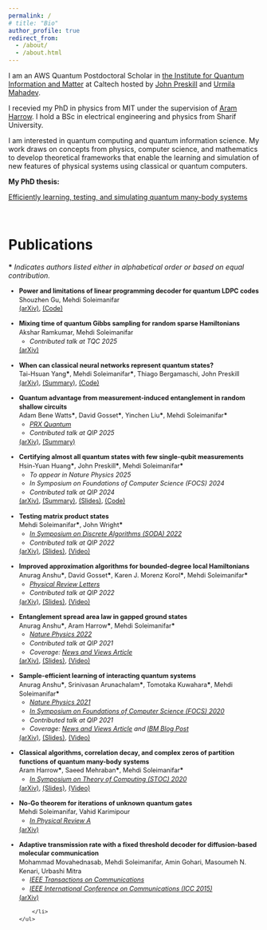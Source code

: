 ```yaml
---
permalink: /
# title: "Bio"
author_profile: true
redirect_from: 
  - /about/
  - /about.html
---
```

I am an AWS Quantum Postdoctoral Scholar in [the Institute for Quantum Information and Matter](https://iqim.caltech.edu) at Caltech hosted by [John Preskill](http://theory.caltech.edu/~preskill/) and [Urmila Mahadev](https://www.eas.caltech.edu/people/umahadev#profile-d0b3cee6-tab).

I recevied my PhD in physics from MIT under the supervision of [Aram Harrow](https://www.mit.edu/~aram/).
I hold a BSc in electrical engineering and physics from Sharif University.


I am interested in quantum computing and quantum information science. My work draws on concepts from physics, computer science, and mathematics to develop theoretical frameworks that enable the learning and simulation of new features of physical systems using classical or quantum computers.

**My PhD thesis:**

[Efficiently learning, testing, and simulating quantum many-body systems](/files/PhD_Thesis_Mehdi_Soleimanifar.pdf)

<br>

Publications
======
**\*** _Indicates authors listed either in alphabetical order or based on equal contribution._
<div id="publications">

<div style="font-size: 0.9em; line-height: 1.4;">
    <ul>
        <li>  <span style="font-weight: bold;">Power and limitations of linear programming decoder for quantum LDPC codes</span>  
        <br> Shouzhen Gu, Mehdi Soleimanifar<span style="font-weight: bold;"></span>
        <br><a href="https://arxiv.org/abs/2508.04769" style="font-style: bold;">(arXiv)</a>, <a href="https://zenodo.org/records/16748401" style="font-style: bold;">(Code)</a></li>
    </ul>
</div>

<div style="font-size: 0.9em; line-height: 1.4;">
    <ul>
        <li>  <span style="font-weight: bold;">Mixing time of quantum Gibbs sampling for random sparse Hamiltonians</span>  
        <br> Akshar Ramkumar, Mehdi Soleimanifar<span style="font-weight: bold;"></span>
        <ul style="font-style: italic;"><li>Contributed talk at TQC 2025</li></ul>
            <a href="https://arxiv.org/pdf/2411.04454" style="font-style: bold;">(arXiv)</a></li>
    </ul>
</div>
<div style="font-size: 0.9em; line-height: 1.4;">
    <ul>
        <li>  <span style="font-weight: bold;">When can classical neural networks represent quantum states?</span>  
        <br> Tai-Hsuan Yang<span style="font-weight: bold;">*</span>, Mehdi Soleimanifar<span style="font-weight: bold;">*</span>, Thiago Bergamaschi, John Preskill<span style="font-weight: bold;"></span>
        <br><a href="https://arxiv.org/pdf/2410.23152" style="font-style: bold;">(arXiv)</a>, <a href="https://x.com/MSoleimanifar/status/1852208987976155503" style="font-style: bold;">(Summary)</a>, <a href="https://github.com/xiaotai-yang/NQS_cmi" style="font-style: bold;">(Code)</a></li>
    </ul>
</div>

<div style="font-size: 0.9em; line-height: 1.4;">
    <ul>
        <li>  <span style="font-weight: bold;">Quantum advantage from measurement-induced entanglement in random shallow circuits</span>  
        <br> Adam Bene Watts<span style="font-weight: bold;">*</span>, David Gosset<span style="font-weight: bold;">*</span>, Yinchen Liu<span style="font-weight: bold;">*</span>, Mehdi Soleimanifar<span style="font-weight: bold;">*</span>
            <ul style="font-style: italic;">
                <li><a href="https://doi.org/10.1103/PRXQuantum.6.010356" style="font-style: italic;">PRX Quantum</a></li>
                <li>Contributed talk at QIP 2025</li>
            </ul>
        <a href="https://arxiv.org/pdf/2407.21203" style="font-style: bold;">(arXiv)</a>, <a href="https://x.com/MSoleimanifar/status/1818853591773503946" style="font-style: bold;">(Summary)</a></li>
    </ul>
</div>


<div style="font-size: 0.9em; line-height: 1.4;">
    <ul>
        <li>
            <span style="font-weight: bold;">Certifying almost all quantum states with few single-qubit measurements  </span>
            <br>  Hsin-Yuan Huang<span style="font-weight: bold;">*</span>, John Preskill<span style="font-weight: bold;">*</span>, Mehdi Soleimanifar<span style="font-weight: bold;">*</span>
            <ul style="font-style: italic;">
                <li>To appear in Nature Physics 2025</li>
                <li>In Symposium on Foundations of Computer Science (FOCS) 2024</li>
                <li>Contributed talk at QIP 2024</li>
            </ul>
            <a href="https://arxiv.org/pdf/2404.07281" style="font-style: bold;">(arXiv)</a>, <a href="https://x.com/RobertHuangHY/status/1780093918488773026" style="font-style: bold;">(Summary)</a>, <a href="/files/CertifyingStates.pdf" style="font-style: bold;">(Slides)</a>, <a href="https://github.com/hsinyuan-huang/certify-quantum-states" style="font-style: bold;">(Code)</a>
        </li>
    </ul>
</div>

<div style="font-size: 0.9em; line-height: 1.4;">
    <ul>
        <li>
            <span style="font-weight: bold;">Testing matrix product states</span>   
            <br> Mehdi Soleimanifar<span style="font-weight: bold;">*</span>, John Wright<span style="font-weight: bold;">*</span>
            <ul style="font-style: italic;">
                <li><a href="https://epubs.siam.org/doi/abs/10.1137/1.9781611977073.68" style="font-style: italic;">In Symposium on Discrete Algorithms (SODA) 2022</a></li>
                <li>Contributed talk at QIP 2022</li>
            </ul>
            <a href="https://arxiv.org/pdf/2201.01824" style="font-style: bold;">(arXiv)</a>, <a href="/files/testing_mps_QIP.pdf" style="font-style: bold;">(Slides)</a>, <a href="https://www.youtube.com/watch?v=xVFksVPw1T4&feature=youtu.be" style="font-style: bold;">(Video)</a>
        </li>
    </ul>
</div>

<div style="font-size: 0.9em; line-height: 1.4;">
    <ul>
        <li>
            <span style="font-weight: bold;">Improved approximation algorithms for bounded-degree local Hamiltonians</span>   
            <br> Anurag Anshu<span style="font-weight: bold;">*</span>, David Gosset<span style="font-weight: bold;">*</span>, Karen J. Morenz Korol<span style="font-weight: bold;">*</span>, Mehdi Soleimanifar<span style="font-weight: bold;">*</span>
            <ul style="font-style: italic;">
                <li><a href="https://dx.doi.org/10.1103/PhysRevLett.127.250502" style="font-style: italic;">Physical Review Letters</a></li>
                <li>Contributed talk at QIP 2022</li>
            </ul>
            <a href="https://arxiv.org/pdf/2105.01193" style="font-style: bold;">(arXiv)</a>, <a href="/files/ImprovedApprox_QIP.pdf" style="font-style: bold;">(Slides)</a>, <a href="https://www.youtube.com/watch?v=h1Q__L54GZk&feature=youtu.be" style="font-style: bold;">(Video)</a>
        </li>
    </ul>
</div>


<div style="font-size: 0.9em; line-height: 1.4;">
    <ul>
        <li>
            <span style="font-weight: bold;">Entanglement spread area law in gapped ground states</span>   
            <br> Anurag Anshu<span style="font-weight: bold;">*</span>, Aram Harrow<span style="font-weight: bold;">*</span>, Mehdi Soleimanifar<span style="font-weight: bold;">*</span>
            <ul style="font-style: italic;">
                <li><a href="https://www.nature.com/articles/s41567-022-01740-7" style="font-style: italic;">Nature Physics 2022</a></li>
                <li>Contributed talk at QIP 2021</li>
                <li>Coverage: <a href="https://www.nature.com/articles/s41567-022-01739-0" style="font-style: italic;">News and Views Article</a></li>
            </ul>
            <a href="https://arxiv.org/pdf/2004.15009" style="font-style: bold;">(arXiv)</a>, <a href="/files/entanglement_spread_QIP.pdf" style="font-style: bold;">(Slides)</a>, <a href="https://www.youtube.com/watch?v=yELw1bR_7EQ" style="font-style: bold;">(Video)</a>
        </li>
    </ul>
</div>

<div style="font-size: 0.9em; line-height: 1.4;">
    <ul>
        <li>
            <span style="font-weight: bold;">Sample-efficient learning of interacting quantum systems</span>   
            <br> Anurag Anshu<span style="font-weight: bold;">*</span>, Srinivasan Arunachalam<span style="font-weight: bold;">*</span>, Tomotaka Kuwahara<span style="font-weight: bold;">*</span>, Mehdi Soleimanifar<span style="font-weight: bold;">*</span>
            <ul style="font-style: italic;">
                <li><a href="https://doi.org/10.1038/s41567-021-01232-0" style="font-style: italic;">Nature Physics 2021</a></li>
                <li><a href="https://doi.ieeecomputersociety.org/10.1109/FOCS46700.2020.00069" style="font-style: italic;">In Symposium on Foundations of Computer Science (FOCS) 2020</a></li>
                <li>Contributed talk at QIP 2021</li>
                <li>Coverage: <a href="https://doi.org/10.1038/s41567-021-01246-8" style="font-style: italic;">News and Views Article</a> and <a href="https://research.ibm.com/blog/quantum-hamiltonian-learning" style="font-style: italic;">IBM Blog Post</a></li>
            </ul>
            <a href="https://arxiv.org/pdf/2004.07266" style="font-style: bold;">(arXiv)</a>, <a href="/files/sample_efficient_learning_QIP.pdf" style="font-style: bold;">(Slides)</a>, <a href="https://www.youtube.com/watch?v=3TfndU8o5EQ" style="font-style: bold;">(Video)</a>
        </li>
    </ul>
</div>

<div style="font-size: 0.9em; line-height: 1.4;">
    <ul>
        <li>
            <span style="font-weight: bold;">Classical algorithms, correlation decay, and complex zeros of partition functions of quantum many-body systems</span>   
            <br> Aram Harrow<span style="font-weight: bold;">*</span>, Saeed Mehraban<span style="font-weight: bold;">*</span>, Mehdi Soleimanifar<span style="font-weight: bold;">*</span>
            <ul style="font-style: italic;">
                <li><a href="https://dl.acm.org/doi/10.1145/3357713.3384322" style="font-style: italic;">In Symposium on Theory of Computing (STOC) 2020</a></li>
            </ul>
            <a href="https://arxiv.org/pdf/1910.09071" style="font-style: bold;">(arXiv)</a>, <a href="/files/counting_without_sampling_caltech.pdf" style="font-style: bold;">(Slides)</a>, <a href="https://www.youtube.com/watch?v=wQUvv5blp4k" style="font-style: bold;">(Video)</a>
        </li>
    </ul>
</div>

<div style="font-size: 0.9em; line-height: 1.4;">
    <ul>
        <li>
            <span style="font-weight: bold;">No-Go theorem for iterations of unknown quantum gates</span>   
            <br> Mehdi Soleimanifar, Vahid Karimipour
            <ul style="font-style: italic;">
                <li><a href="https://link.aps.org/doi/10.1103/PhysRevA.93.012344" style="font-style: italic;">In Physical Review A</a></li>
            </ul>
             <a href="https://arxiv.org/pdf/1510.06888" style="font-style: bold;">(arXiv)</a>
        </li>
    </ul>
</div>


<div style="font-size: 0.9em; line-height: 1.4;">
    <ul>
        <li>
            <span style="font-weight: bold;">Adaptive transmission rate with a fixed threshold decoder for diffusion-based molecular communication</span>   
            <br> Mohammad Movahednasab, Mehdi Soleimanifar, Amin Gohari, Masoumeh N. Kenari, Urbashi Mitra
            <ul style="font-style: italic;">
                <li><a href="https://doi.org/10.1109/TCOMM.2015.2501823" style="font-style: italic;">IEEE Transactions on Communications</a></li>
                <li><a href="https://doi.org/10.1109/ICC.2015.7248464" style="font-style: italic;">IEEE International Conference on Communications (ICC 2015)</a></li>
            </ul>
            <a href="https://arxiv.org/pdf/1410.7918" style="font-style: bold;">(arXiv)</a>

        </li>
    </ul>
</div>

</div>